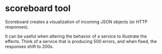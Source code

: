 # scoreboard tool

Scoreboard creates a visualization of incoming JSON objects (or HTTP responses).

It can be useful when altering the behavior of a service to illustrate the
effects. Think of a service that is producing 500 errors, and when fixed, the
responses shift to 200s.
